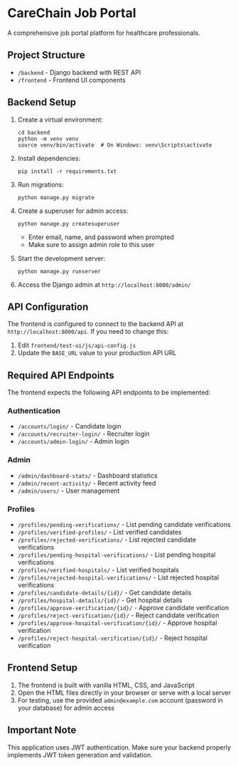 # CareChain Job Portal

A comprehensive job portal platform for healthcare professionals.

## Project Structure

- `/backend` - Django backend with REST API
- `/frontend` - Frontend UI components

## Backend Setup

1. Create a virtual environment:
   ```
   cd backend
   python -m venv venv
   source venv/bin/activate  # On Windows: venv\Scripts\activate
   ```

2. Install dependencies:
   ```
   pip install -r requirements.txt
   ```

3. Run migrations:
   ```
   python manage.py migrate
   ```

4. Create a superuser for admin access:
   ```
   python manage.py createsuperuser
   ```
   - Enter email, name, and password when prompted
   - Make sure to assign admin role to this user

5. Start the development server:
   ```
   python manage.py runserver
   ```

6. Access the Django admin at `http://localhost:8000/admin/`

## API Configuration

The frontend is configured to connect to the backend API at `http://localhost:8000/api`. If you need to change this:

1. Edit `frontend/test-ui/js/api-config.js`
2. Update the `BASE_URL` value to your production API URL

## Required API Endpoints

The frontend expects the following API endpoints to be implemented:

### Authentication
- `/accounts/login/` - Candidate login
- `/accounts/recruiter-login/` - Recruiter login
- `/accounts/admin-login/` - Admin login

### Admin
- `/admin/dashboard-stats/` - Dashboard statistics
- `/admin/recent-activity/` - Recent activity feed
- `/admin/users/` - User management

### Profiles
- `/profiles/pending-verifications/` - List pending candidate verifications
- `/profiles/verified-profiles/` - List verified candidates
- `/profiles/rejected-verifications/` - List rejected candidate verifications
- `/profiles/pending-hospital-verifications/` - List pending hospital verifications
- `/profiles/verified-hospitals/` - List verified hospitals
- `/profiles/rejected-hospital-verifications/` - List rejected hospital verifications
- `/profiles/candidate-details/{id}/` - Get candidate details
- `/profiles/hospital-details/{id}/` - Get hospital details
- `/profiles/approve-verification/{id}/` - Approve candidate verification
- `/profiles/reject-verification/{id}/` - Reject candidate verification
- `/profiles/approve-hospital-verification/{id}/` - Approve hospital verification
- `/profiles/reject-hospital-verification/{id}/` - Reject hospital verification

## Frontend Setup

1. The frontend is built with vanilla HTML, CSS, and JavaScript
2. Open the HTML files directly in your browser or serve with a local server
3. For testing, use the provided `admin@example.com` account (password in your database) for admin access

## Important Note

This application uses JWT authentication. Make sure your backend properly implements JWT token generation and validation. 
